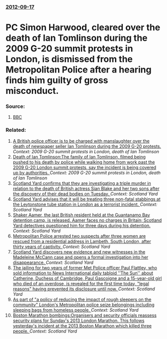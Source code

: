 ### [2012-09-17](/news/2012/09/17/index.md)

# PC Simon Harwood, cleared over the death of Ian Tomlinson during the 2009 G-20 summit protests in London, is dismissed from the Metropolitan Police after a hearing finds him guilty of gross misconduct. 




### Source:

1. [BBC](http://www.bbc.co.uk/news/uk-19620627)

### Related:

1. [A British police officer is to be charged with manslaughter over the death of newspaper seller Ian Tomlinson during the 2009 G-20 protests. ](/news/2011/05/24/a-british-police-officer-is-to-be-charged-with-manslaughter-over-the-death-of-newspaper-seller-ian-tomlinson-during-the-2009-g-20-protests.md) _Context: 2009 G-20 summit protests in London, death of Ian Tomlinson_
2. [Death of Ian Tomlinson:The family of Ian Tomlinson, filmed being pushed to his death by police while walking home from work past the 2009 G-20 London summit protests, say the incident is being covered up by authorities. ](/news/2010/07/23/death-of-ian-tomlinson-pthe-family-of-ian-tomlinson-filmed-being-pushed-to-his-death-by-police-while-walking-home-from-work-past-the-2009-g.md) _Context: 2009 G-20 summit protests in London, death of Ian Tomlinson_
3. [Scotland Yard confirms that they are investigating a triple murder in relation to the death of British actress Sian Blake and her two sons after the discovery of their dead bodies on Tuesday. ](/news/2016/01/7/scotland-yard-confirms-that-they-are-investigating-a-triple-murder-in-relation-to-the-death-of-british-actress-sian-blake-and-her-two-sons-a.md) _Context: Scotland Yard_
4. [Scotland Yard advises that it will be treating three non-fatal stabbings at the Leytonstone tube station in London as a terrorist incident. ](/news/2015/12/5/scotland-yard-advises-that-it-will-be-treating-three-non-fatal-stabbings-at-the-leytonstone-tube-station-in-london-as-a-terrorist-incident.md) _Context: Scotland Yard_
5. [Shaker Aamer, the last British resident held at the Guantanamo Bay detention camp, is released. Aamer faces no charges in Britain; Scotland Yard detectives questioned him for three days during his detention. ](/news/2015/10/30/shaker-aamer-the-last-british-resident-held-at-the-guantanamo-bay-detention-camp-is-released-aamer-faces-no-charges-in-britain-scotland.md) _Context: Scotland Yard_
6. [Metropolitan Police arrested two suspects after three women are rescued from a residential address in Lambeth, South London, after thirty years of captivity. ](/news/2013/11/21/metropolitan-police-arrested-two-suspects-after-three-women-are-rescued-from-a-residential-address-in-lambeth-south-london-after-thirty-ye.md) _Context: Scotland Yard_
7. [Scotland Yard discovers new evidence and new witnesses in the Madeleine McCann case and opens a formal investigation into her disappearance. ](/news/2013/07/4/scotland-yard-discovers-new-evidence-and-new-witnesses-in-the-madeleine-mccann-case-and-opens-a-formal-investigation-into-her-disappearance.md) _Context: Scotland Yard_
8. [The jailing for two years of former Met Police officer Paul Flattley, who sold information to News International daily tabloid ''The Sun'' about Catherine, Duchess of Cambridge, Paul Gascoigne and a 15-year-old girl who died of an overdose, is revealed for the first time today, "legal reasons" having prevented its disclosure until now. ](/news/2013/06/5/the-jailing-for-two-years-of-former-met-police-officer-paul-flattley-who-sold-information-to-news-international-daily-tabloid-the-sun-a.md) _Context: Scotland Yard_
9. [As part of "a policy of reducing the impact of rough sleepers on the community" London's Metropolitan police seize belongings including sleeping bags from homeless people. ](/news/2013/05/24/as-part-of-a-policy-of-reducing-the-impact-of-rough-sleepers-on-the-community-london-s-metropolitan-police-seize-belongings-including-slee.md) _Context: Scotland Yard_
10. [Boston Marathon bombings:Organisers and security officials reassess security plans for Sunday's 2013 London Marathon. This follows yesterday's incident at the 2013 Boston Marathon which killed three people. ](/news/2013/04/16/boston-marathon-bombings-porganisers-and-security-officials-reassess-security-plans-for-sunday-s-2013-london-marathon-this-follows-yesterda.md) _Context: Scotland Yard_
